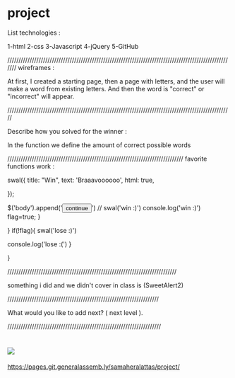 # project
List technologies :

1-html 
2-css
3-Javascript
4-jQuery
5-GitHub

///////////////////////////////////////////////////////////////////////////////////////////////////////
wireframes :

At first, I created a starting page, then a page with letters, and the user will  make a word from existing letters.
And then the word is "correct" or "incorrect" will appear. 


/////////////////////////////////////////////////////////////////////////////////////////////////////


Describe how you solved for the winner :

In the function we define the amount of correct possible words


///////////////////////////////////////////////////////////////////////////////
 favorite functions work :

swal({
      title: "Win",
      text: 'Braaavoooooo',
      html: true,
     
      
  });

  $('body').append('<button>continue</button>')
    // swal('win :)')
console.log('win :)')
flag=true;
  }
  
}
if(!flag){
     swal('lose :)')

  console.log('lose :(')
}

}
 
////////////////////////////////////////////////////////////////////////////

something i did and we didn't cover in class is (SweetAlert2)

////////////////////////////////////////////////////////////////////

What would you like to add next?
( next level ).

/////////////////////////////////////////////////////////////////////
# ![](/images/1.jpg)

https://pages.git.generalassemb.ly/samaheralattas/project/